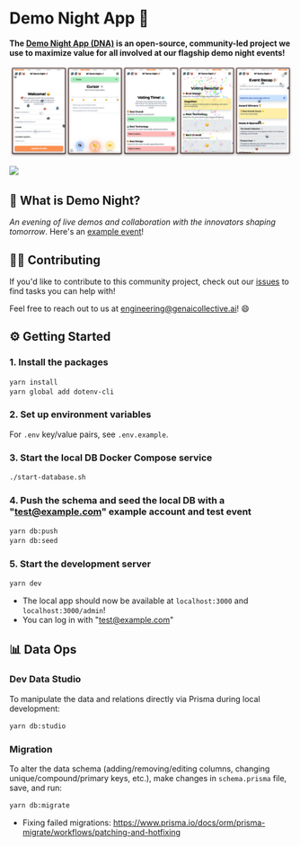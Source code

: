 # Demo Night App 🧬

**The [Demo Night App (DNA)](https://demos.genaicollective.ai) is an open-source, community-led project we use to maximize value for all involved at our flagship demo night events!**

![App Screenshots](./assets/App.png)

<a href="https://www.loom.com/share/20bb08ab431040cf878a8a654860efab">
  <img src="https://cdn.loom.com/sessions/thumbnails/20bb08ab431040cf878a8a654860efab-29f338a04a89eb3c-full-play.gif">
</a>

## 🚀 What is Demo Night?

_An evening of live demos and collaboration with the innovators shaping tomorrow_. Here's an [example event](https://lu.ma/demo-night)!

## 🧑‍💻 Contributing

If you'd like to contribute to this community project, check out our [issues](https://github.com/GenAICollective/demo-night-app/issues) to find tasks you can help with!

Feel free to reach out to us at [engineering@genaicollective.ai](mailto:engineering@genaicollective.ai)! 😄

## ⚙️ Getting Started

### 1. Install the packages

```bash
yarn install
yarn global add dotenv-cli
```

### 2. Set up environment variables

For `.env` key/value pairs, see `.env.example`.

### 3. Start the local DB Docker Compose service

```bash
./start-database.sh
```

### 4. Push the schema and seed the local DB with a "<test@example.com>" example account and test event

```bash
yarn db:push
yarn db:seed
```

### 5. Start the development server

```bash
yarn dev
```

- The local app should now be available at `localhost:3000` and `localhost:3000/admin`!
- You can log in with "<test@example.com>"

## 📊 Data Ops

### Dev Data Studio

To manipulate the data and relations directly via Prisma during local development:

```bash
yarn db:studio
```

### Migration

To alter the data schema (adding/removing/editing columns, changing unique/compound/primary keys, etc.), make changes in `schema.prisma` file, save, and run:

```bash
yarn db:migrate
```

- Fixing failed migrations:
  <https://www.prisma.io/docs/orm/prisma-migrate/workflows/patching-and-hotfixing>
